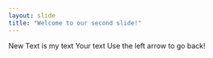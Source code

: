 ```yaml
---
layout: slide
title: "Welcome to our second slide!"
---
```


New Text is my text
Your text
Use the left arrow to go back!
